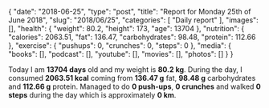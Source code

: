 {
    "date": "2018-06-25",
    "type": "post",
    "title": "Report for Monday 25th of June 2018",
    "slug": "2018\/06\/25",
    "categories": [
        "Daily report"
    ],
    "images": [],
    "health": {
        "weight": 80.2,
        "height": 173,
        "age": 13704
    },
    "nutrition": {
        "calories": 2063.51,
        "fat": 136.47,
        "carbohydrates": 98.48,
        "protein": 112.66
    },
    "exercise": {
        "pushups": 0,
        "crunches": 0,
        "steps": 0
    },
    "media": {
        "books": [],
        "podcast": [],
        "youtube": [],
        "movies": [],
        "photos": []
    }
}

Today I am <strong>13704 days</strong> old and my weight is <strong>80.2 kg</strong>. During the day, I consumed <strong>2063.51 kcal</strong> coming from <strong>136.47 g</strong> fat, <strong>98.48 g</strong> carbohydrates and <strong>112.66 g</strong> protein. Managed to do <strong>0 push-ups</strong>, <strong>0 crunches</strong> and walked <strong>0 steps</strong> during the day which is approximately <strong>0 km</strong>.